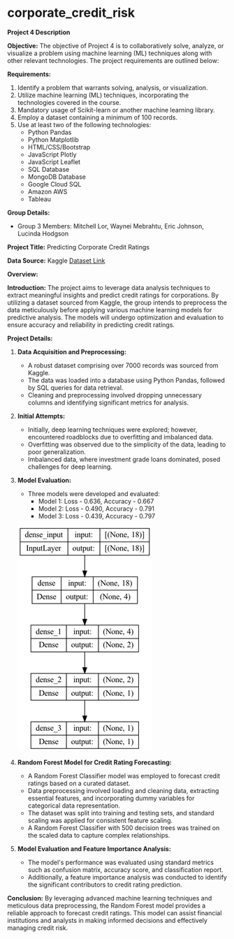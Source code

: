 # corporate_credit_risk
**Project 4 Description**

**Objective:**
The objective of Project 4 is to collaboratively solve, analyze, or visualize a problem using machine learning (ML) techniques along with other relevant technologies. The project requirements are outlined below:

**Requirements:**
1. Identify a problem that warrants solving, analysis, or visualization.
2. Utilize machine learning (ML) techniques, incorporating the technologies covered in the course.
3. Mandatory usage of Scikit-learn or another machine learning library.
4. Employ a dataset containing a minimum of 100 records.
5. Use at least two of the following technologies:
   - Python Pandas
   - Python Matplotlib
   - HTML/CSS/Bootstrap
   - JavaScript Plotly
   - JavaScript Leaflet
   - SQL Database
   - MongoDB Database
   - Google Cloud SQL
   - Amazon AWS
   - Tableau

**Group Details:**
- Group 3 Members: Mitchell Lor, Waynei Mebrahtu, Eric Johnson, Lucinda Hodgson

**Project Title:** Predicting Corporate Credit Ratings

**Data Source:** Kaggle
[Dataset Link](https://www.kaggle.com/datasets/kirtandelwadia/corporate-credit-rating-with-financial-ratios)

**Overview:**

**Introduction:**
The project aims to leverage data analysis techniques to extract meaningful insights and predict credit ratings for corporations. By utilizing a dataset sourced from Kaggle, the group intends to preprocess the data meticulously before applying various machine learning models for predictive analysis. The models will undergo optimization and evaluation to ensure accuracy and reliability in predicting credit ratings.

**Project Details:**

1. **Data Acquisition and Preprocessing:**
   - A robust dataset comprising over 7000 records was sourced from Kaggle.
   - The data was loaded into a database using Python Pandas, followed by SQL queries for data retrieval.
   - Cleaning and preprocessing involved dropping unnecessary columns and identifying significant metrics for analysis.

2. **Initial Attempts:**
   - Initially, deep learning techniques were explored; however, encountered roadblocks due to overfitting and imbalanced data.
   - Overfitting was observed due to the simplicity of the data, leading to poor generalization.
   - Imbalanced data, where investment grade loans dominated, posed challenges for deep learning.

3. **Model Evaluation:**
   - Three models were developed and evaluated:
     - Model 1: Loss - 0.636, Accuracy - 0.667
     - Model 2: Loss - 0.490, Accuracy - 0.791
     - Model 3: Loss - 0.439, Accuracy - 0.797

   ![deeplearning](img/models/deeplearning/model1_plot.png)

5. **Random Forest Model for Credit Rating Forecasting:**
   - A Random Forest Classifier model was employed to forecast credit ratings based on a curated dataset.
   - Data preprocessing involved loading and cleaning data, extracting essential features, and incorporating dummy variables for categorical data representation.
   - The dataset was split into training and testing sets, and standard scaling was applied for consistent feature scaling.
   - A Random Forest Classifier with 500 decision trees was trained on the scaled data to capture complex relationships.

6. **Model Evaluation and Feature Importance Analysis:**
   - The model's performance was evaluated using standard metrics such as confusion matrix, accuracy score, and classification report.
   - Additionally, a feature importance analysis was conducted to identify the significant contributors to credit rating prediction.

**Conclusion:**
By leveraging advanced machine learning techniques and meticulous data preprocessing, the Random Forest model provides a reliable approach to forecast credit ratings. This model can assist financial institutions and analysts in making informed decisions and effectively managing credit risk.
